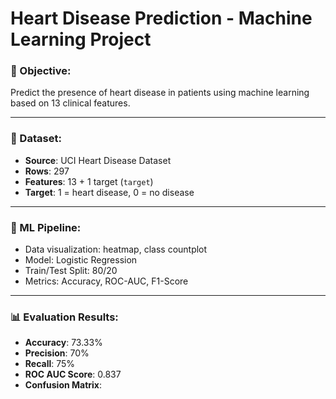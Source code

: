 #  Heart Disease Prediction - Machine Learning Project

### 📌 Objective:
Predict the presence of heart disease in patients using machine learning based on 13 clinical features.

---

### 📁 Dataset:
- **Source**: UCI Heart Disease Dataset
- **Rows**: 297
- **Features**: 13 + 1 target (`target`)
- **Target**: 1 = heart disease, 0 = no disease

---

### 🔧 ML Pipeline:
- Data visualization: heatmap, class countplot
- Model: Logistic Regression
- Train/Test Split: 80/20
- Metrics: Accuracy, ROC-AUC, F1-Score

---

### 📊 Evaluation Results:
- **Accuracy**: 73.33%
- **Precision**: 70%
- **Recall**: 75%
- **ROC AUC Score**: 0.837
- **Confusion Matrix**:

